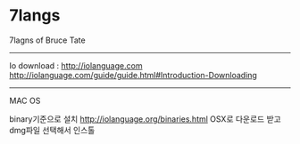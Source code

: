 # 7langs
7lagns of Bruce Tate

------
Io download : http://iolanguage.com
http://iolanguage.com/guide/guide.html#Introduction-Downloading

-----
MAC OS

binary기준으로 설치
http://iolanguage.org/binaries.html
OSX로  다운로드  받고 dmg파일 
선택해서 인스톨
